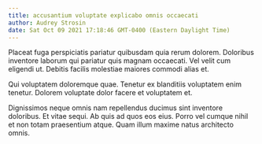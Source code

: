 ```yaml
---
title: accusantium voluptate explicabo omnis occaecati
author: Audrey Strosin
date: Sat Oct 09 2021 17:18:46 GMT-0400 (Eastern Daylight Time)
---
```

Placeat fuga perspiciatis pariatur quibusdam quia rerum dolorem. Doloribus inventore laborum qui pariatur quis magnam occaecati. Vel velit cum eligendi ut. Debitis facilis molestiae maiores commodi alias et.

 Qui voluptatem doloremque quae. Tenetur ex blanditiis voluptatem enim tenetur. Dolorem voluptate dolor facere et voluptatem et.

 Dignissimos neque omnis nam repellendus ducimus sint inventore doloribus. Et vitae sequi. Ab quis ad quos eos eius. Porro vel cumque nihil et non totam praesentium atque. Quam illum maxime natus architecto omnis.